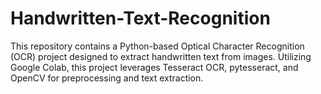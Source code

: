 # Handwritten-Text-Recognition
This repository contains a Python-based Optical Character Recognition (OCR) project designed to extract handwritten text from images. Utilizing Google Colab, this project leverages Tesseract OCR, pytesseract, and OpenCV for preprocessing and text extraction.
